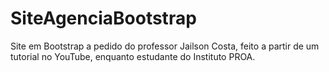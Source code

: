# SiteAgenciaBootstrap
 Site em Bootstrap a pedido do professor Jailson Costa, feito a partir de um tutorial no YouTube, enquanto estudante do Instituto PROA.
